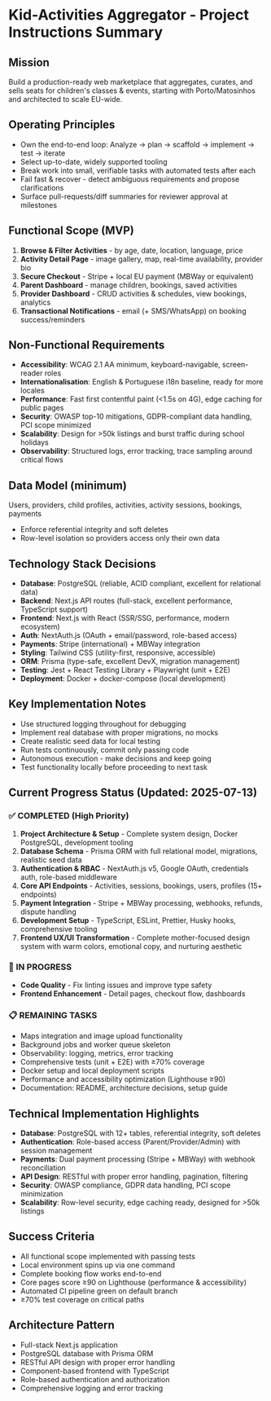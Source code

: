 # Kid-Activities Aggregator - Project Instructions Summary

## Mission

Build a production-ready web marketplace that aggregates, curates, and sells seats for children's classes & events, starting with Porto/Matosinhos and architected to scale EU-wide.

## Operating Principles

- Own the end-to-end loop: Analyze → plan → scaffold → implement → test → iterate
- Select up-to-date, widely supported tooling
- Break work into small, verifiable tasks with automated tests after each
- Fail fast & recover - detect ambiguous requirements and propose clarifications
- Surface pull-requests/diff summaries for reviewer approval at milestones

## Functional Scope (MVP)

1. **Browse & Filter Activities** - by age, date, location, language, price
2. **Activity Detail Page** - image gallery, map, real-time availability, provider bio
3. **Secure Checkout** - Stripe + local EU payment (MBWay or equivalent)
4. **Parent Dashboard** - manage children, bookings, saved activities
5. **Provider Dashboard** - CRUD activities & schedules, view bookings, analytics
6. **Transactional Notifications** - email (+ SMS/WhatsApp) on booking success/reminders

## Non-Functional Requirements

- **Accessibility**: WCAG 2.1 AA minimum, keyboard-navigable, screen-reader roles
- **Internationalisation**: English & Portuguese i18n baseline, ready for more locales
- **Performance**: Fast first contentful paint (<1.5s on 4G), edge caching for public pages
- **Security**: OWASP top-10 mitigations, GDPR-compliant data handling, PCI scope minimized
- **Scalability**: Design for >50k listings and burst traffic during school holidays
- **Observability**: Structured logs, error tracking, trace sampling around critical flows

## Data Model (minimum)

Users, providers, child profiles, activities, activity sessions, bookings, payments

- Enforce referential integrity and soft deletes
- Row-level isolation so providers access only their own data

## Technology Stack Decisions

- **Database**: PostgreSQL (reliable, ACID compliant, excellent for relational data)
- **Backend**: Next.js API routes (full-stack, excellent performance, TypeScript support)
- **Frontend**: Next.js with React (SSR/SSG, performance, modern ecosystem)
- **Auth**: NextAuth.js (OAuth + email/password, role-based access)
- **Payments**: Stripe (international) + MBWay integration
- **Styling**: Tailwind CSS (utility-first, responsive, accessible)
- **ORM**: Prisma (type-safe, excellent DevX, migration management)
- **Testing**: Jest + React Testing Library + Playwright (unit + E2E)
- **Deployment**: Docker + docker-compose (local development)

## Key Implementation Notes

- Use structured logging throughout for debugging
- Implement real database with proper migrations, no mocks
- Create realistic seed data for local testing
- Run tests continuously, commit only passing code
- Autonomous execution - make decisions and keep going
- Test functionality locally before proceeding to next task

## Current Progress Status (Updated: 2025-07-13)

### ✅ COMPLETED (High Priority)

1. **Project Architecture & Setup** - Complete system design, Docker PostgreSQL, development tooling
2. **Database Schema** - Prisma ORM with full relational model, migrations, realistic seed data
3. **Authentication & RBAC** - NextAuth.js v5, Google OAuth, credentials auth, role-based middleware
4. **Core API Endpoints** - Activities, sessions, bookings, users, profiles (15+ endpoints)
5. **Payment Integration** - Stripe + MBWay processing, webhooks, refunds, dispute handling
6. **Development Setup** - TypeScript, ESLint, Prettier, Husky hooks, comprehensive tooling
7. **Frontend UX/UI Transformation** - Complete mother-focused design system with warm colors, emotional copy, and nurturing aesthetic

### 🚧 IN PROGRESS

- **Code Quality** - Fix linting issues and improve type safety
- **Frontend Enhancement** - Detail pages, checkout flow, dashboards

### 📋 REMAINING TASKS

- Maps integration and image upload functionality
- Background jobs and worker queue skeleton
- Observability: logging, metrics, error tracking
- Comprehensive tests (unit + E2E) with ≥70% coverage
- Docker setup and local deployment scripts
- Performance and accessibility optimization (Lighthouse ≥90)
- Documentation: README, architecture decisions, setup guide

## Technical Implementation Highlights

- **Database**: PostgreSQL with 12+ tables, referential integrity, soft deletes
- **Authentication**: Role-based access (Parent/Provider/Admin) with session management
- **Payments**: Dual payment processing (Stripe + MBWay) with webhook reconciliation
- **API Design**: RESTful with proper error handling, pagination, filtering
- **Security**: OWASP compliance, GDPR data handling, PCI scope minimization
- **Scalability**: Row-level security, edge caching ready, designed for >50k listings

## Success Criteria

- All functional scope implemented with passing tests
- Local environment spins up via one command
- Complete booking flow works end-to-end
- Core pages score ≥90 on Lighthouse (performance & accessibility)
- Automated CI pipeline green on default branch
- ≥70% test coverage on critical paths

## Architecture Pattern

- Full-stack Next.js application
- PostgreSQL database with Prisma ORM
- RESTful API design with proper error handling
- Component-based frontend with TypeScript
- Role-based authentication and authorization
- Comprehensive logging and error tracking
